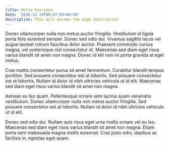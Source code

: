 ```yaml
---
title: Hello Everyone
date: '2016-12-29T06:47:04+00:00'
description: This will become the page description
---
```

Donec ullamcorper nulla non metus auctor fringilla. Vestibulum id ligula porta felis euismod semper. Donec sed odio dui. Vivamus sagittis lacus vel augue laoreet rutrum faucibus dolor auctor. Praesent commodo cursus magna, vel scelerisque nisl consectetur et. Maecenas sed diam eget risus varius blandit sit amet non magna. Donec id elit non mi porta gravida at eget metus.

Cras mattis consectetur purus sit amet fermentum. Curabitur blandit tempus porttitor. Sed posuere consectetur est at lobortis. Sed posuere consectetur est at lobortis. Nullam id dolor id nibh ultricies vehicula ut id elit. Maecenas sed diam eget risus varius blandit sit amet non magna.

Aenean eu leo quam. Pellentesque ornare sem lacinia quam venenatis vestibulum. Donec ullamcorper nulla non metus auctor fringilla. Sed posuere consectetur est at lobortis. Nullam id dolor id nibh ultricies vehicula ut id elit.

Donec sed odio dui. Nullam quis risus eget urna mollis ornare vel eu leo. Maecenas sed diam eget risus varius blandit sit amet non magna. Etiam porta sem malesuada magna mollis euismod. Cras justo odio, dapibus ac facilisis in, egestas eget quam.

